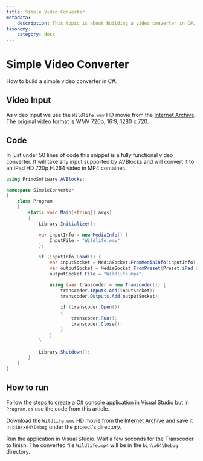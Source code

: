 ```yaml
---
title: Simple Video Converter
metadata:
    description: This topic is about building a video converter in C#, C++, and Visual Studio.
taxonomy:
    category: docs
---
```


# Simple Video Converter

How to build a simple video converter in C#.

## Video Input

As video input we use the `Wildlife.wmv` HD movie from the [Internet Archive](https://archive.org/download/WildlifeHd/Wildlife.wmv). The original video format is WMV 720p, 16:9, 1280 x 720.

## Code

In just under 50 lines of code this snippet is a fully functional video converter. It will take any input supported by AVBlocks and will convert it to an iPad HD 720p H.264 video in MP4 container.

``` csharp
using PrimoSoftware.AVBlocks;

namespace SimpleConverter
{
    class Program
    {
        static void Main(string[] args)
        {
            Library.Initialize();

            var inputInfo = new MediaInfo() {
                InputFile = "Wildlife.wmv"
            };

            if (inputInfo.Load()) {
                var inputSocket = MediaSocket.FromMediaInfo(inputInfo);
                var outputSocket = MediaSocket.FromPreset(Preset.iPad_H264_720p);
                outputSocket.File = "Wildlife.mp4";

                using (var transcoder = new Transcoder()) {
                    transcoder.Inputs.Add(inputSocket);
                    transcoder.Outputs.Add(outputSocket);

                    if (transcoder.Open())
                    {
                        transcoder.Run();
                        transcoder.Close();
                    }
                }
            }

            Library.Shutdown();
        }
    }
}
```

## How to run

Follow the steps to [create a C# console application in Visual Studio](../getting-started/create-a-c-sharp-console-application-in-visual-studio) but in `Program.cs` use the code from this article. 

Download the `Wildlife.wmv` HD movie from the [Internet Archive](https://archive.org/download/WildlifeHd/Wildlife.wmv) and save it in `bin\x64\Debug` under the project's directory.

Run the application in Visual Studio. Wait a few seconds for the Transcoder to finish. The converted file `Wildlife.mp4` will be in the `bin\x64\Debug` directory.

